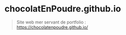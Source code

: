# chocolatEnPoudre.github.io

> Site web mer servant de portfolio :
> https://chocolatenpoudre.github.io/
